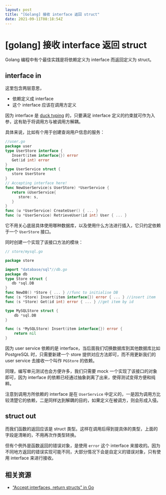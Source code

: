 ```yaml
---
layout: post
title: "[Golang] 接收 interface 返回 struct"
date: 2021-09-11T08:18:54Z
---
```

# [golang] 接收 interface 返回 struct

Golang 编程中有个最佳实践是将依赖定义为 interface 而返回定义为 struct。

## interface in

这里包含两层意思，

- 依赖定义成 interface
- 这个 interface 应该在调用方定义

因为 interface 是 [duck typing](https://en.wikipedia.org/wiki/Duck_typing) 的，只要满足 interface 定义的约束就可作为入参，这有助于将调用方与被调用方解耦。

具体来说，比如有个用于创建查询用户信息的服务：

```go
//user.go
package user
type UserStore interface {
   Insert(item interface{}) error
   Get(id int) error
}
type UserService struct {
   store UserStore
}
// Accepting interface here!
func NewUserService(s UserStore) *UserService {
   return &UserService{
      store: s,
   }
}
func (u *UserService) CreateUser() { ... }
func (u *UserService) RetrieveUser(id int) User { ... }
```

它不用关心底层具体使用哪种数据库，以及使用什么方法进行插入，它只约定依赖于一个 `UserStore` 接口。

同时创建一个实现了该接口方法的模块：

```go
// store/mysql.go

package store

import "database/sql"//db.go
package db
type Store struct {
   db *sql.DB
}
func NewDB() *Store { ... } //func to initialise DB
func (s *Store) Insert(item interface{}) error { ... } //insert item
func (s *Store) Get(id int) error { ... } //get item by id

type MySQLStore struct {
	db *sql.DB
}

func (s *MySQLStore) Insert(item interface{}) error {
	return nil
}
```

因为 user service 依赖的是 interface，当后面我们切换数据库到其他数据库比如 PostgreSQL 时，只需要新建一个 store 提供对应方法即可，而不用更新我们的 user service 去接收一个叫作 `PGStore` 的依赖。

同理，编写单元测试也会方便许多，我们只需要 mock 一个实现了该接口的对象即可，因为 interface 的依赖已经通过抽象剥离了出来，使得测试变得方便和纯粹。

注意到调用方所依赖的 interface 是在 `UserService` 中定义的，一是因为调用方比较清楚它的依赖，二是同样达到解耦的目的，如果定义在被调方，则会形成入侵。

## struct out

而我们函数的返回应该是 struct 类型。这样在调用后得到提具体的类型，上面的字段是清晰的，不用再次作类型转换。

但有个例外是函数返回的错误对象，是使用 `error` 这个 interface 来接收的。因为不同地方返回的错误实现可能不同，大部分情况下会是自定义的错误对象，只有使用 interface 来进行接收。

## 相关资源

- [“Accept interfaces, return structs” in Go](https://bryanftan.medium.com/accept-interfaces-return-structs-in-go-d4cab29a301b?source=bookmarks---------4----------------------------)
